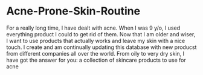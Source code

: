 # Acne-Prone-Skin-Routine
For a really long time, I have dealt with acne. When I was 9 y/o, I used everything product I could to get rid of them. Now that I am older and wiser, I want to use products that actually works and leave my skin with a nice touch. I create and am continually updating this database with new producst from different companies all over the world.
From oily to very dry skin, I have got the answer for you: a collection of skincare products to use for acne

